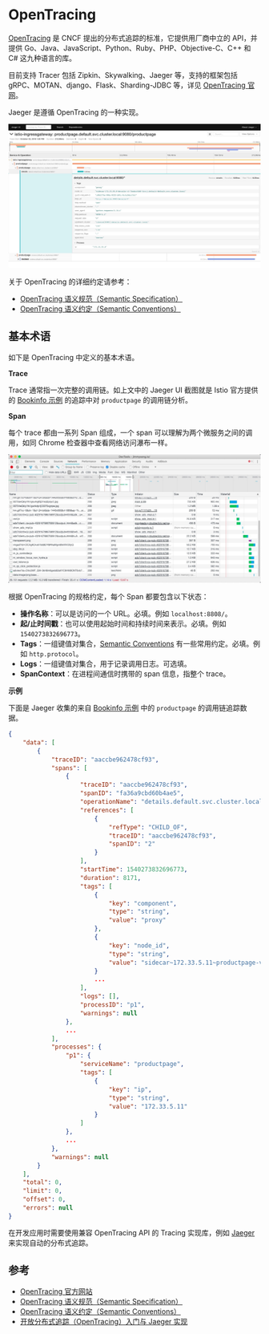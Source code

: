 # OpenTracing

[OpenTracing](https://opentracing.io/) 是 CNCF 提出的分布式追踪的标准，它提供用厂商中立的 API，并提供 Go、Java、JavaScript、Python、Ruby、PHP、Objective-C、C++ 和 C# 这九种语言的库。

目前支持 Tracer 包括 Zipkin、Skywalking、Jaeger 等，支持的框架包括 gRPC、MOTAN、django、Flask、Sharding-JDBC 等，详见 [OpenTracing 官网](https://opentracing.io/)。

Jaeger 是遵循 OpenTracing 的一种实现。

![Jaeger UI](../images/006tNbRwly1fwjg48fh7xj31kw0wedrg.jpg)

关于 OpenTracing 的详细约定请参考：

- [OpenTracing 语义规范（Semantic Specification）](https://github.com/opentracing/specification/blob/master/specification.md)
- [OpenTracing 语义约定（Semantic Conventions）](https://github.com/opentracing/specification/blob/master/semantic_conventions.md)

## 基本术语

如下是 OpenTracing 中定义的基本术语。

**Trace**

Trace 通常指一次完整的调用链。如上文中的 Jaeger UI 截图就是 Istio 官方提供的 [Bookinfo 示例](https://istio.io/zh/docs/examples/bookinfo/) 的追踪中对 `productpage` 的调用链分析。

**Span**

每个 trace 都由一系列 Span 组成，一个 span 可以理解为两个微服务之间的调用，如同 Chrome 检查器中查看网络访问瀑布一样。

![Chrome Inspector](../images/006tNbRwly1fwjkfbvfluj30y70hf0y9.jpg)

根据 OpenTracing 的规格约定，每个 Span 都要包含以下状态：

- **操作名称**：可以是访问的一个 URL。必填。例如 `localhost:8808/`。
- **起/止时间戳**：也可以使用起始时间和持续时间来表示。必填。例如 `1540273832696773`。
- **Tags**：一组键值对集合，[Semantic Conventions](https://github.com/opentracing/specification/blob/master/semantic_conventions.md) 有一些常用约定。必填。例如 `http.protocol`。
- **Logs**：一组键值对集合，用于记录调用日志。可选填。
- **SpanContext**：在进程间通信时携带的 span 信息，指整个 trace。

**示例**

下面是 Jaeger 收集的来自 [Bookinfo 示例](https://istio.io/zh/docs/examples/bookinfo/) 中的 `productpage` 的调用链追踪数据。

```json
{
    "data": [
        {
            "traceID": "aaccbe962478cf93",
            "spans": [
                {
                    "traceID": "aaccbe962478cf93",
                    "spanID": "fa36a9cbd60b4ae5",
                    "operationName": "details.default.svc.cluster.local:9080/*",
                    "references": [
                        {
                            "refType": "CHILD_OF",
                            "traceID": "aaccbe962478cf93",
                            "spanID": "2"
                        }
                    ],
                    "startTime": 1540273832696773,
                    "duration": 8171,
                    "tags": [
                        {
                            "key": "component",
                            "type": "string",
                            "value": "proxy"
                        },
                        {
                            "key": "node_id",
                            "type": "string",
                            "value": "sidecar~172.33.5.11~productpage-v1-8584c875d8-4jgwg.default~default.svc.cluster.local"
                        }
                        ...
                    ],
                    "logs": [],
                    "processID": "p1",
                    "warnings": null
                },
                ...
            ],
            "processes": {
                "p1": {
                    "serviceName": "productpage",
                    "tags": [
                        {
                            "key": "ip",
                            "type": "string",
                            "value": "172.33.5.11"
                        }
                    ]
                },
                ...
            },
            "warnings": null
        }
    ],
    "total": 0,
    "limit": 0,
    "offset": 0,
    "errors": null
}
```

在开发应用时需要使用兼容 OpenTracing API 的 Tracing 实现库，例如 [Jaeger](https://www.jaegertracing.io) 来实现自动的分布式追踪。

## 参考

- [OpenTracing 官方网站](https://opentracing.io/)
- [OpenTracing 语义规范（Semantic Specification）](https://github.com/opentracing/specification/blob/master/specification.md)
- [OpenTracing 语义约定（Semantic Conventions）](https://github.com/opentracing/specification/blob/master/semantic_conventions.md)
- [开放分布式追踪（OpenTracing）入门与 Jaeger 实现](https://yq.aliyun.com/articles/514488#19)
